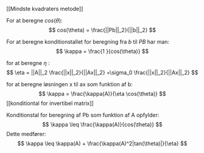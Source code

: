 [[Mindste kvadraters metode]]

For at beregne $cos(\theta)$:
$$
cos(\theta) = \frac{||Pb||_2}{||b||_2}
$$

For at beregne konditionstallet for beregning fra $b$ til $PB$ har man:
$$
\kappa = \frac{1 }{cos(\theta)}
$$

for at beregne $\eta$ :
$$
\eta = ||A||_2 \frac{||x||_2}{||Ax||_2} =\sigma_0 \frac{||x||_2}{||Ax||_2}
$$

for at beregne løsningen x til ax som funktion af b:
$$
\kappa = \frac{\kappa(A)}{\eta \cos(\theta)}
$$
[[konditiontal for invertibel matrix]]

Konditionstal for beregning af Pb som funktion af A opfylder:
$$
\kappa \leq \frac{\kappa(A)}{cos(\theta)}
$$
Dette medfører:
$$
\kappa \leq \kappa(A) + \frac{\kappa(A)^2|tan(\theta)|}{\eta}
$$
